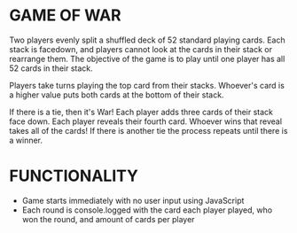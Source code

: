 # GAME OF WAR

Two players evenly split a shuffled deck of 52 standard playing cards. 
Each stack is facedown, and players cannot look at the cards in their stack or rearrange them.
The objective of the game is to play until one player has all 52 cards in their stack.

Players take turns playing the top card from their stacks. 
Whoever's card is a higher value puts both cards at the bottom of their stack.

If there is a tie, then it's War! Each player adds three cards of their stack face down.
Each player reveals their fourth card. Whoever wins that reveal takes all of the cards!
If there is another tie the process repeats until there is a winner.

# FUNCTIONALITY

- Game starts immediately with no user input using JavaScript
- Each round is console.logged with the card each player played, who won the  round, and amount of cards per player
